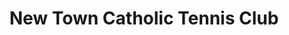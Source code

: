 ---
title: "New Town Catholic Tennis Club"
url: /hobart/new-town-catholic-tennis-club/
shop: sports
---